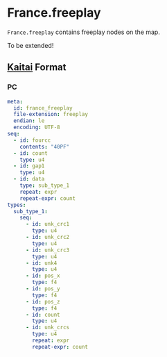 # France.freeplay

`France.freeplay` contains freeplay nodes on the map.

To be extended!

## [Kaitai](http://kaitai.io/) Format

### PC

```yaml
meta:
  id: france_freeplay
  file-extension: freeplay
  endian: le
  encoding: UTF-8
seq:
  - id: fourcc
    contents: "40PF"
  - id: count
    type: u4
  - id: gap1
    type: u4
  - id: data
    type: sub_type_1
    repeat: expr
    repeat-expr: count
types:
  sub_type_1:
    seq:
      - id: unk_crc1
        type: u4
      - id: unk_crc2
        type: u4
      - id: unk_crc3
        type: u4
      - id: unk4
        type: u4
      - id: pos_x
        type: f4
      - id: pos_y
        type: f4
      - id: pos_z
        type: f4
      - id: count
        type: u4
      - id: unk_crcs
        type: u4
        repeat: expr
        repeat-expr: count
```
